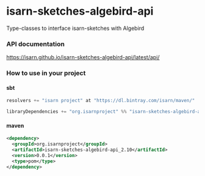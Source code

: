 # isarn-sketches-algebird-api
Type-classes to interface isarn-sketches with Algebird

### API documentation
https://isarn.github.io/isarn-sketches-algebird-api/latest/api/

### How to use in your project

#### sbt
``` scala
resolvers += "isarn project" at "https://dl.bintray.com/isarn/maven/"

libraryDependencies += "org.isarnproject" %% "isarn-sketches-algebird-api" % "0.0.1"
```

#### maven
``` xml
<dependency> 
  <groupId>org.isarnproject</groupId>
  <artifactId>isarn-sketches-algebird-api_2.10</artifactId> 
  <version>0.0.1</version> 
  <type>pom</type> 
</dependency>
```
